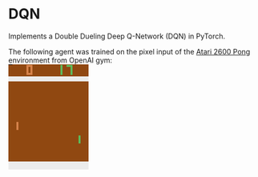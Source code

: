 # DQN
Implements a Double Dueling Deep Q-Network (DQN) in PyTorch.

The following agent was trained on the pixel input of the [Atari 2600 Pong](https://gym.openai.com/envs/Pong-v0/)  environment from OpenAI gym: <br/>
![Pong GIF](pong_500k.gif)
